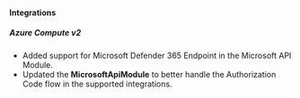 
#### Integrations

##### Azure Compute v2

- Added support for Microsoft Defender 365 Endpoint in the Microsoft API Module.
- Updated the **MicrosoftApiModule** to better handle the Authorization Code flow in the supported integrations.